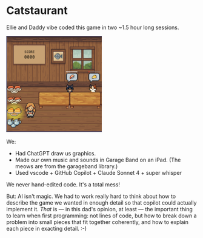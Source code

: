 # Catstaurant

Ellie and Daddy vibe coded this game in two ~1.5 hour long sessions.

<img src="./public/img/screenshot.png" alt="Screenshot" width="50%" />

We:

- Had ChatGPT draw us graphics.
- Made our own music and sounds in Garage Band on an iPad. (The meows are from the garageband library.)
- Used vscode + GitHub Copilot + Claude Sonnet 4 + super whisper

We never hand-edited code. It's a total mess!

But: AI isn't magic. We had to work really hard to think about how to describe
the game we wanted in enough detail so that copilot could actually implement it.
_That_ is &mdash; in this dad's opinion, at least &mdash; the important thing
to learn when first programming: not lines of code, but how to break down a
problem into small pieces that fit together coherently, and how to explain
each piece in exacting detail. :-)
